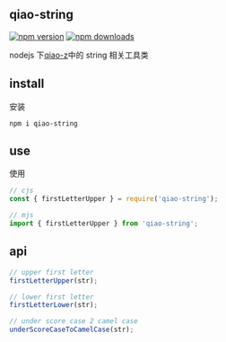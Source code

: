 ## qiao-string

[![npm version](https://img.shields.io/npm/v/qiao-string.svg?style=flat-square)](https://www.npmjs.org/package/qiao-string)
[![npm downloads](https://img.shields.io/npm/dm/qiao-string.svg?style=flat-square)](https://npm-stat.com/charts.html?package=qiao-string)

nodejs 下[qiao-z](https://qiao-z.vincentqiao.com/#/)中的 string 相关工具类

## install

安装

```shell
npm i qiao-string
```

## use

使用

```javascript
// cjs
const { firstLetterUpper } = require('qiao-string');

// mjs
import { firstLetterUpper } from 'qiao-string';
```

## api

```javascript
// upper first letter
firstLetterUpper(str);

// lower first letter
firstLetterLower(str);

// under score case 2 camel case
underScoreCaseToCamelCase(str);
```
